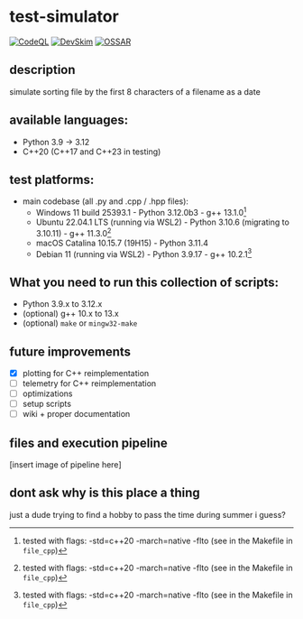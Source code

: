 # test-simulator
[![CodeQL](https://github.com/Andrew1013-development/test-simulator/actions/workflows/codeql.yml/badge.svg)](https://github.com/Andrew1013-development/test-simulator/actions/workflows/codeql.yml) [![DevSkim](https://github.com/Andrew1013-development/test-simulator/actions/workflows/devskim.yml/badge.svg)](https://github.com/Andrew1013-development/test-simulator/actions/workflows/devskim.yml) [![OSSAR](https://github.com/Andrew1013-development/test-simulator/actions/workflows/ossar.yml/badge.svg)](https://github.com/Andrew1013-development/test-simulator/actions/workflows/ossar.yml)

## description
simulate sorting file by the first 8 characters of a filename as a date

## available languages:
- Python 3.9 -> 3.12
- C++20 (C++17 and C++23 in testing)

## test platforms:
- main codebase (all .py and .cpp / .hpp files):
  - Windows 11 build 25393.1 - Python 3.12.0b3 - g++ 13.1.0[^1]
  - Ubuntu 22.04.1 LTS (running via WSL2) - Python 3.10.6 (migrating to 3.10.11) - g++ 11.3.0[^1]
  - macOS Catalina 10.15.7 (19H15) - Python 3.11.4
  - Debian 11 (running via WSL2) - Python 3.9.17 - g++ 10.2.1[^1]

[^1]: tested with flags: -std=c++20 -march=native -flto (see in the Makefile in `file_cpp`)

## What you need to run this collection of scripts:
- Python 3.9.x to 3.12.x
- (optional) g++ 10.x to 13.x
- (optional) `make` or `mingw32-make`


## future improvements
- [x] plotting for C++ reimplementation
- [ ] telemetry for C++ reimplementation
- [ ] optimizations
- [ ] setup scripts
- [ ] wiki + proper documentation

## files and execution pipeline
[insert image of pipeline here]

## dont ask why is this place a thing
just a dude trying to find a hobby to pass the time during summer i guess?